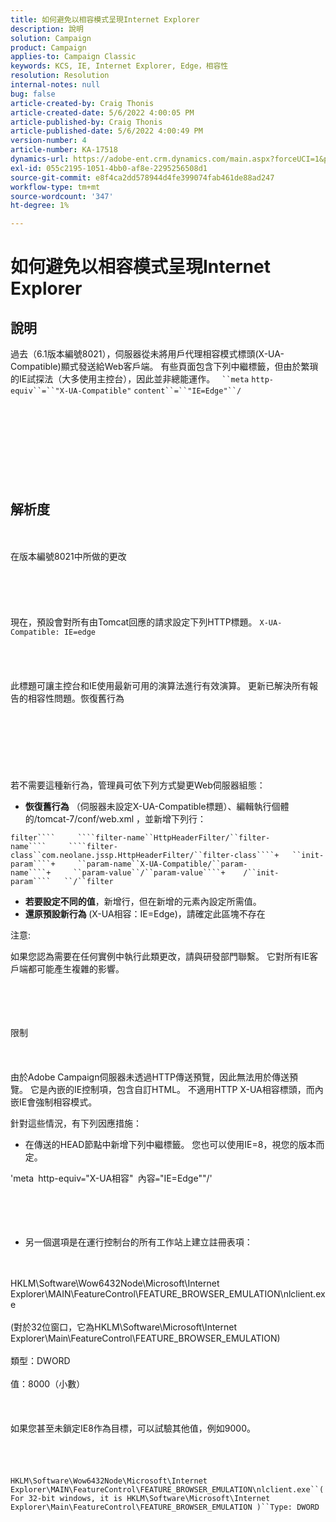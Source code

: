 ```yaml
---
title: 如何避免以相容模式呈現Internet Explorer
description: 說明
solution: Campaign
product: Campaign
applies-to: Campaign Classic
keywords: KCS, IE, Internet Explorer, Edge，相容性
resolution: Resolution
internal-notes: null
bug: false
article-created-by: Craig Thonis
article-created-date: 5/6/2022 4:00:05 PM
article-published-by: Craig Thonis
article-published-date: 5/6/2022 4:00:49 PM
version-number: 4
article-number: KA-17518
dynamics-url: https://adobe-ent.crm.dynamics.com/main.aspx?forceUCI=1&pagetype=entityrecord&etn=knowledgearticle&id=71e22f95-55cd-ec11-a7b5-6045bd00d4f5
exl-id: 055c2195-1051-4bb0-af8e-2295256508d1
source-git-commit: e8f4ca2dd578944d4fe399074fab461de88ad247
workflow-type: tm+mt
source-wordcount: '347'
ht-degree: 1%

---
```


# 如何避免以相容模式呈現Internet Explorer

## 說明


過去（6.1版本編號8021），伺服器從未將用戶代理相容模式標頭(X-UA-Compatible)顯式發送給Web客戶端。 有些頁面包含下列中繼標籤，但由於繁瑣的IE試探法（大多使用主控台），因此並非總能運作。
` ``meta` `http-equiv``=``"X-UA-Compatible"` `content``=``"IE=Edge"``/`<br><br><br> <br><br><br> <br><br><br>

## 解析度

<br><br>在版本編號8021中所做的更改<br><br><br><br> <br><br>
現在，預設會對所有由Tomcat回應的請求設定下列HTTP標題。
`X-UA-Compatible: IE=edge`<br><br><br> <br><br>
此標題可讓主控台和IE使用最新可用的演算法進行有效演算。 更新已解決所有報告的相容性問題。恢復舊行為
<br><br><br><br> <br><br> <br><br>
若不需要這種新行為，管理員可依下列方式變更Web伺服器組態：

- <b>恢復舊行為</b> （伺服器未設定X-UA-Compatible標題）、編輯執行個體的/tomcat-7/conf/web.xml ，並新增下列行：

```filter````     ````filter-name``HttpHeaderFilter/``filter-name````     ````filter-class``com.neolane.jssp.HttpHeaderFilter/``filter-class````+   ``init-param````+     ``param-name``X-UA-Compatible/``param-name````+     ``param-value``/``param-value````+    /``init-param````   ``/``filter```
- <b>若要設定不同的值</b>，新增行，但在新增的元素內設定所需值。
- <b>還原預設新行為 </b>(X-UA相容：IE=Edge)，請確定此區塊不存在


注意:

如果您認為需要在任何實例中執行此類更改，請與研發部門聯繫。 它對所有IE客戶端都可能產生複雜的影響。


<br><br><br><br>限制<br><br> <br><br>
由於Adobe Campaign伺服器未透過HTTP傳送預覽，因此無法用於傳送預覽。 它是內嵌的IE控制項，包含自訂HTML。 不適用HTTP X-UA相容標頭，而內嵌IE會強制相容模式。

針對這些情況，有下列因應措施：

- 在傳送的HEAD節點中新增下列中繼標籤。 您也可以使用IE=8，視您的版本而定。

&#39;meta` `http-equiv``=``&quot;X-UA相容&quot;` `內容``=``&quot;IE=Edge&quot;&quot;/&#39; <br><br><br><br> 
- 另一個選項是在運行控制台的所有工作站上建立註冊表項：

<br><br>HKLM\Software\Wow6432Node\Microsoft\Internet Explorer\MAIN\FeatureControl\FEATURE_BROWSER_EMULATION\nlclient.exe<br><br>(對於32位窗口，它為HKLM\Software\Microsoft\Internet Explorer\Main\FeatureControl\FEATURE_BROWSER_EMULATION)<br><br>類型：DWORD<br><br>值：8000（小數）<br><br> <br><br>如果您甚至未鎖定IE8作為目標，可以試驗其他值，例如9000。<br><br> <br><br><br>`HKLM\Software\Wow6432Node\Microsoft\Internet Explorer\MAIN\FeatureControl\FEATURE_BROWSER_EMULATION\nlclient.exe``(For 32-bit windows, it is HKLM\Software\Microsoft\Internet Explorer\Main\FeatureControl\FEATURE_BROWSER_EMULATION )``Type: DWORD`<br><br><br><br><br><br>
